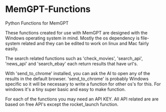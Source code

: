# MemGPT-Functions
Python Functions for MemGPT

These functions created for use with MemGPT are designed with the Windows operating system in mind. 
Mostly the os dependency is file-system related and they can be edited to work on linux and Mac fairly easily.

The search related functions such as 'check_movies', 'search_api', 'news_api' and 'search_ebay' each return results that have url's. 

With 'send_to_chrome' installed, you can ask the AI to open any of the results in the default browser. 
'send_to_chrome' is probably Windows specific so it will be necessary to write a function for other os's for this.
For windows it's a tiny super basic and easy to make function.

For each of the functions you may need an API KEY.
All API related are are based on free API's except the rocket_launch function.

